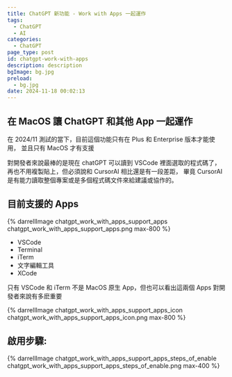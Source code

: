 ```yaml
---
title: ChatGPT 新功能 - Work with Apps 一起運作
tags:
  - ChatGPT
  - AI
categories:
  - ChatGPT
page_type: post
id: chatgpt-work-with-apps
description: description
bgImage: bg.jpg
preload:
  - bg.jpg
date: 2024-11-18 00:02:13
---
```


## 在 MacOS 讓 ChatGPT 和其他 App 一起運作

在 2024/11 測試的當下，目前這個功能只有在 Plus 和 Enterprise 版本才能使用，
並且只有 MacOS 才有支援

對開發者來說最棒的是現在 chatGPT 可以讀到 VSCode 裡面選取的程式碼了，
再也不用複製貼上，但必須說和 CursorAI 相比還是有一段差距，
畢竟 CursorAI 是有能力讀取整個專案或是多個程式碼文件來給建議或協作的。

## 目前支援的 Apps

{% darrellImage chatgpt_work_with_apps_support_apps chatgpt_work_with_apps_support_apps.png max-800 %}

- VSCode
- Terminal
- iTerm
- 文字編輯工具
- XCode

只有 VSCode 和 iTerm 不是 MacOS 原生 App，但也可以看出這兩個 Apps 對開發者來說有多麽重要

{% darrellImage chatgpt_work_with_apps_support_apps_icon chatgpt_work_with_apps_support_apps_icon.png max-800 %} 

## 啟用步驟:

{% darrellImage chatgpt_work_with_apps_support_apps_steps_of_enable chatgpt_work_with_apps_support_apps_steps_of_enable.png max-400 %}
